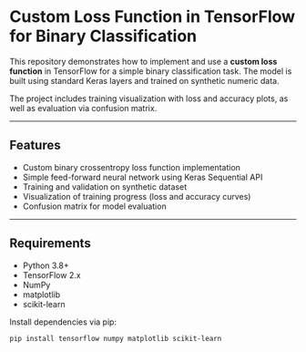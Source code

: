 # Custom Loss Function in TensorFlow for Binary Classification

This repository demonstrates how to implement and use a **custom loss function** in TensorFlow for a simple binary classification task. The model is built using standard Keras layers and trained on synthetic numeric data.

The project includes training visualization with loss and accuracy plots, as well as evaluation via confusion matrix.

---

## Features

- Custom binary crossentropy loss function implementation
- Simple feed-forward neural network using Keras Sequential API
- Training and validation on synthetic dataset
- Visualization of training progress (loss and accuracy curves)
- Confusion matrix for model evaluation

---

## Requirements

- Python 3.8+
- TensorFlow 2.x
- NumPy
- matplotlib
- scikit-learn

Install dependencies via pip:

```bash
pip install tensorflow numpy matplotlib scikit-learn
